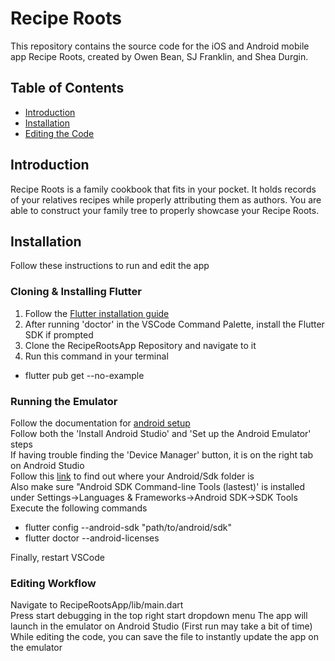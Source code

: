 # Recipe Roots

This repository contains the source code for the iOS and Android mobile app Recipe Roots, created by Owen Bean, SJ Franklin, and Shea Durgin.

## Table of Contents

- [Introduction](#Introduction)
- [Installation](#Installation)
- [Editing the Code](#Editing-the-Code)

## Introduction
Recipe Roots is a family cookbook that fits in your pocket. It holds records of your relatives recipes while properly attributing them as authors. You are able to construct your family tree to properly showcase your Recipe Roots.

## Installation
Follow these instructions to run and edit the app

### Cloning & Installing Flutter
1. Follow the [Flutter installation guide](https://docs.flutter.dev/get-started/install)  
2. After running 'doctor' in the VSCode Command Palette, install the Flutter SDK if prompted  
3. Clone the RecipeRootsApp Repository and navigate to it
4. Run this command in your terminal
-  flutter pub get --no-example

### Running the Emulator
Follow the documentation for [android setup](https://flutter.dev/docs/get-started/install/windows#android-setup)  
Follow both the 'Install Android Studio' and 'Set up the Android Emulator' steps  
If having trouble finding the 'Device Manager' button, it is on the right tab on Android Studio  
Follow this [link](https://developer.android.com/studio/command-line) to find out where your Android/Sdk folder is  
Also make sure "Android SDK Command-line Tools (lastest)' is installed under Settings->Languages & Frameworks->Android SDK->SDK Tools  
Execute the following commands  
-  flutter config --android-sdk "path/to/android/sdk"
-  flutter doctor --android-licenses

Finally, restart VSCode  

### Editing Workflow
Navigate to RecipeRootsApp/lib/main.dart  
Press start debugging in the top right start dropdown menu
The app will launch in the emulator on Android Studio (First run may take a bit of time)  
While editing the code, you can save the file to instantly update the app on the emulator  
